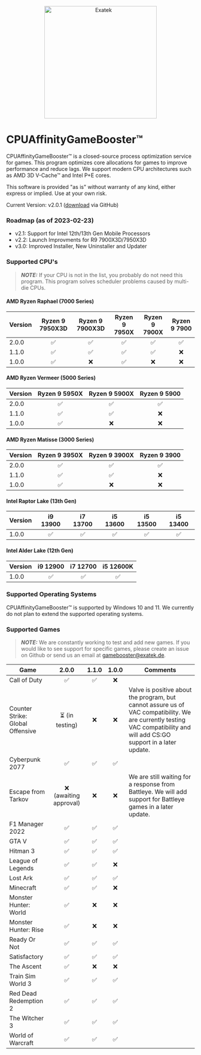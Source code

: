<p align="center">
  <a href="#">
    <img alt="Exatek" src="https://cdn.exatek.de/exatek/exa-partner.png" width="300" />
  </a>
</p>

# CPUAffinityGameBooster™

CPUAffinityGameBooster™ is a closed-source process optimization service for games. This program optimizes core allocations for games to improve performance and reduce lags. We support modern CPU architectures such as AMD 3D V-Cache™ and Intel P+E cores.

This software is provided "as is" without warranty of any kind, either express or implied. Use at your own risk.

Current Version: v2.0.1 ([download](https://github.com/Exatek-Germany/CPUAffinityGameBooster/releases/download/v2.0.1/CpuAffinityGameBooster_x64.zip) via GitHub)

### Roadmap (as of 2023-02-23)
- v2.1: Support for Intel 12th/13th Gen Mobile Processors
- v2.2: Launch Improvments for R9 7900X3D/7950X3D
- v3.0: Improved Installer, New Uninstaller and Updater

### Supported CPU's

> **_NOTE:_**  If your CPU is not in the list, you probably do not need this program. This program solves scheduler problems caused by multi-die CPUs.

#### AMD Ryzen Raphael (7000 Series)
| Version | Ryzen 9 7950X3D | Ryzen 9 7900X3D | Ryzen 9 7950X | Ryzen 9 7900X | Ryzen 9 7900 |
| ------- | :-------:       | :-------:       | :-------:     | :-------:     | :-------:    |
| 2.0.0   | ✅              | ✅             | ✅            |  ✅          |  ✅         |
| 1.1.0   | ✅              | ✅             | ✅            |  ✅          |  ❌         |
| 1.0.0   | ✅              | ❌             | ✅            |  ❌          |  ❌         |

#### AMD Ryzen Vermeer (5000 Series)
| Version | Ryzen 9 5950X | Ryzen 9 5900X | Ryzen 9 5900 |
| ------- | :-------:       | :-------:   | :-------:    |
| 2.0.0   | ✅              | ✅         | ✅          |
| 1.1.0   | ✅              | ✅         | ❌          |
| 1.0.0   | ✅              | ❌         | ❌          |

#### AMD Ryzen Matisse (3000 Series)
| Version | Ryzen 9 3950X   | Ryzen 9 3900X | Ryzen 9 3900 |
| ------- | :-------:       | :-------:     | :-------:    |
| 2.0.0   | ✅              | ✅           | ✅          |
| 1.1.0   | ✅              | ✅           | ❌          |
| 1.0.0   | ✅              | ❌           | ❌          |

#### Intel Raptor Lake (13th Gen)
| Version | i9 13900  | i7 13700  | i5 13600 | i5 13500 | i5 13400 |
| ------- | :-------: | :-------: | :-------: | :-------: | :-------: | 
| 1.0.0   | ✅        | ✅       | ✅       |  ✅       | ✅       | 

#### Intel Alder Lake (12th Gen)
| Version | i9 12900  | i7 12700  | i5 12600K |
| ------- | :-------: | :-------: | :-------: | 
| 1.0.0   | ✅        | ✅       | ✅       |  

### Supported Operating Systems

CPUAffinityGameBooster™ is supported by Windows 10 and 11. We currently do not plan to extend the supported operating systems.

### Supported Games

> **_NOTE:_**  We are constantly working to test and add new games. If you would like to see support for specific games, please create an issue on Github or send us an email at gamebooster@exatek.de.

| Game                            | 2.0.0                   | 1.1.0                   | 1.0.0                 | Comments |
| -------                         | :---------------------: | :---------------------: | :-------------------: | -------- |
| Call of Duty                    | ✅ | ✅                     | ❌
| Counter Strike: Global Offensive | ⏳ (in testing) | ❌        | ❌                    | Valve is positive about the program, but cannot assure us of VAC compatibility. We are currently testing VAC compatibility and will add CS:GO support in a later update. |
| Cyberpunk 2077                  | ✅ | ✅                     | ✅
| Escape from Tarkov              | ❌ (awaiting approval) | ❌ | ❌ | We are still waiting for a response from Battleye. We will add support for Battleye games in a later update.
| F1 Manager 2022                 | ✅ | ✅                     | ✅
| GTA V                           | ✅ | ✅                     | ✅
| Hitman 3                        | ✅ | ✅                     | ✅
| League of Legends               | ✅ | ✅                     | ❌
| Lost Ark                        | ✅ | ✅                     | ✅
| Minecraft                       | ✅ | ✅                     | ❌
| Monster Hunter: World           | ✅ | ❌                     | ❌
| Monster Hunter: Rise            | ✅ | ❌                     | ❌
| Ready Or Not                    | ✅ | ✅                     | ✅
| Satisfactory                    | ✅ | ✅                     | ✅
| The Ascent                      | ✅ | ❌                     | ❌
| Train Sim World 3               | ✅ | ✅                     | ✅
| Red Dead Redemption 2           | ✅ | ✅                     | ✅
| The Witcher 3                   | ✅ | ✅                     | ✅
| World of Warcraft               | ✅ | ✅                     | ✅
